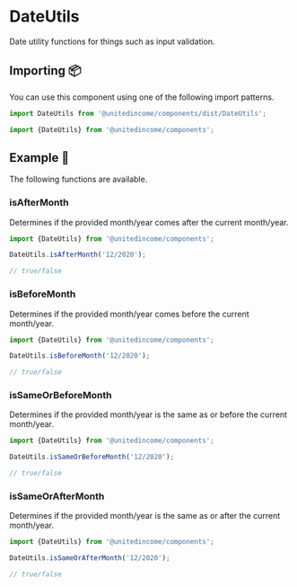 # DateUtils

Date utility functions for things such as input validation.

## Importing 📦

You can use this component using one of the following import patterns.

```javascript
import DateUtils from '@unitedincome/components/dist/DateUtils';
```

```javascript
import {DateUtils} from '@unitedincome/components';
```

## Example 🚀

The following functions are available.

### isAfterMonth

Determines if the provided month/year comes after the current month/year.

```javascript
import {DateUtils} from '@unitedincome/components';

DateUtils.isAfterMonth('12/2020');

// true/false
```

### isBeforeMonth

Determines if the provided month/year comes before the current month/year.

```javascript
import {DateUtils} from '@unitedincome/components';

DateUtils.isBeforeMonth('12/2020');

// true/false
```

### isSameOrBeforeMonth

Determines if the provided month/year is the same as or before the current month/year.

```javascript
import {DateUtils} from '@unitedincome/components';

DateUtils.isSameOrBeforeMonth('12/2020');

// true/false
```

### isSameOrAfterMonth

Determines if the provided month/year is the same as or after the current month/year.

```javascript
import {DateUtils} from '@unitedincome/components';

DateUtils.isSameOrAfterMonth('12/2020');

// true/false
```
